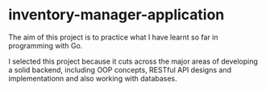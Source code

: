 # inventory-manager-application

The aim of this project is to practice what I have learnt 
so far in programming with Go.

I selected this project because it cuts across the major
areas of developing a solid backend, including OOP concepts,
RESTful API designs and implementationn and also working with
databases.
